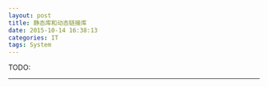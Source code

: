 ```yaml
---
layout: post
title: 静态库和动态链接库
date: 2015-10-14 16:38:13
categories: IT
tags: System
---
```


TODO:

------
